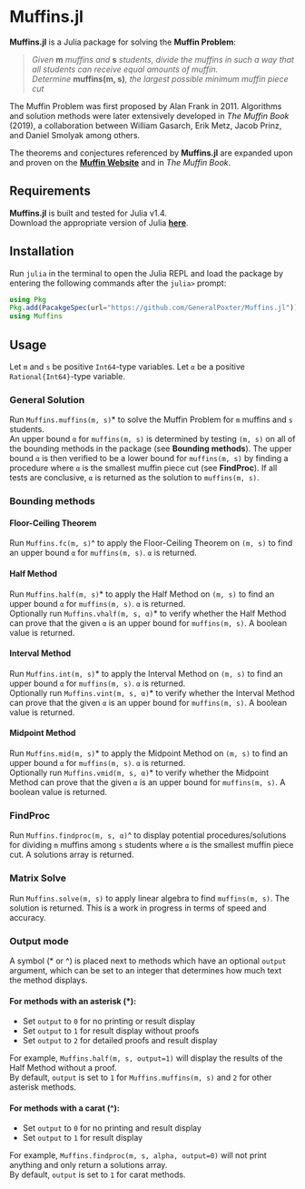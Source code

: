 # Muffins.jl
**Muffins.jl** is a Julia package for solving the **Muffin Problem**:
> *Given* __m__ *muffins and* __s__ *students, divide the muffins in such a way that all students can receive equal amounts of muffin.  
> Determine* __muffins(m, s)__*, the largest possible minimum muffin piece cut*

The Muffin Problem was first proposed by Alan Frank in 2011. Algorithms and solution methods were later extensively developed in *The Muffin Book* (2019), a collaboration between William Gasarch, Erik Metz, Jacob Prinz, and Daniel Smolyak among others.

The theorems and conjectures referenced by **Muffins.jl** are expanded upon and proven on the **[Muffin Website](https://www.cs.umd.edu/users/gasarch/MUFFINS/muffins.html)** and in *The Muffin Book*.

## Requirements
**Muffins.jl** is built and tested for Julia v1.4.  
Download the appropriate version of Julia **[here](https://julialang.org/downloads/)**.

## Installation
Run `julia` in the terminal to open the Julia REPL and load the package by entering the following commands after the `julia>` prompt:

```julia
using Pkg
Pkg.add(PacakgeSpec(url="https://github.com/GeneralPoxter/Muffins.jl"))
using Muffins
```

## Usage
Let `m` and `s` be positive `Int64`-type variables. Let `α` be a positive `Rational{Int64}`-type variable.

### General Solution
Run `Muffins.muffins(m, s)`* to solve the Muffin Problem for `m` muffins and `s` students.  
An upper bound `α` for `muffins(m, s)` is determined by testing `(m, s)` on all of the bounding methods in the package (see **Bounding methods**). The upper bound `α` is then verified to be a lower bound for `muffins(m, s)` by finding a procedure where `α` is the smallest muffin piece cut (see **FindProc**). If all tests are conclusive, `α` is returned as the solution to `muffins(m, s)`.

### Bounding methods
#### Floor-Ceiling Theorem
Run `Muffins.fc(m, s)`^ to apply the Floor-Ceiling Theorem on `(m, s)` to find an upper bound `α` for `muffins(m, s)`. `α` is returned.

#### Half Method
Run `Muffins.half(m, s)`* to apply the Half Method on `(m, s)` to find an upper bound `α` for `muffins(m, s)`. `α` is returned.  
Optionally run `Muffins.vhalf(m, s, α)`* to verify whether the Half Method can prove that the given `α` is an upper bound for `muffins(m, s)`. A boolean value is returned.

#### Interval Method
Run `Muffins.int(m, s)`* to apply the Interval Method on `(m, s)` to find an upper bound `α` for `muffins(m, s)`. `α` is returned.  
Optionally run `Muffins.vint(m, s, α)`* to verify whether the Interval Method can prove that the given `α` is an upper bound for `muffins(m, s)`. A boolean value is returned.

#### Midpoint Method
Run `Muffins.mid(m, s)`* to apply the Midpoint Method on `(m, s)` to find an upper bound `α` for `muffins(m, s)`. `α` is returned.  
Optionally run `Muffins.vmid(m, s, α)`* to verify whether the Midpoint Method can prove that the given `α` is an upper bound for `muffins(m, s)`. A boolean value is returned.

<!--- More method documentation to come -->

### FindProc
Run `Muffins.findproc(m, s, α)`^ to display potential procedures/solutions for dividing `m` muffins among `s` students where `α` is the smallest muffin piece cut. A solutions array is returned.

### Matrix Solve
Run `Muffins.solve(m, s)` to apply linear algebra to find `muffins(m, s)`. The solution is returned. This is a work in progress in terms of speed and accuracy.

### Output mode
A symbol (* or ^) is placed next to methods which have an optional `output` argument, which can be set to an integer that determines how much text the method displays.

#### For methods with an asterisk (*):  
+ Set `output` to `0` for no printing or result display
+ Set `output` to `1` for result display without proofs
+ Set `output` to `2` for detailed proofs and result display  

For example, `Muffins.half(m, s, output=1)` will display the results of the Half Method without a proof.  
By default, `output` is set to `1` for `Muffins.muffins(m, s)` and `2` for other asterisk methods.

#### For methods with a carat (^):
+ Set `output` to `0` for no printing and result display
+ Set `output` to `1` for result display

For example, `Muffins.findproc(m, s, alpha, output=0)` will not print anything and only return a solutions array.  
By default, `output` is set to `1` for carat methods.
